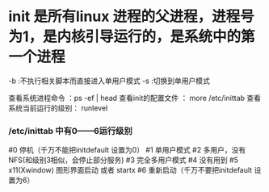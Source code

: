  
# init 是所有linux 进程的父进程，进程号为1，是内核引导运行的，是系统中的第一个进程
-b :不执行相关脚本而直接进入单用户模式
-s :切换到单用户模式

查看系统进程命令 ：ps -ef | head
查看init的配置文件 ： more /etc/inittab
查看系统当前运行的级别： runlevel

### /etc/inittab 中有0——6运行级别
#0  停机（千万不能把initdefault 设置为0）
#1  单用户模式
#2  多用户，没有 NFS(和级别3相似，会停止部分服务)
#3  完全多用户模式
#4  没有用到
#5  x11(Xwindow)   图形界面启动  或者 startx
#6  重新启动（千万不要把initdefault 设置为6）
 
